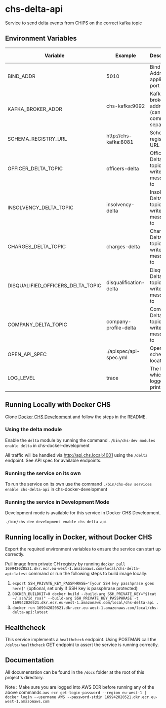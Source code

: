 # chs-delta-api
Service to send delta events from CHIPS on the correct kafka topic

Environment Variables
-----------------

| Variable                          | Example                          | Description                                         |  Required       | Default value |
|-----------------------------------|----------------------------------|-----------------------------------------------------| --------------- | ------------- |
| BIND_ADDR                         | 5010                             | Bind Address / application port                     | YES             |               |
| KAFKA_BROKER_ADDR                 | chs-kafka:9092                   | Kafka broker address (can be comma separated)       | YES             |               |
| SCHEMA_REGISTRY_URL               | http://chs-kafka:8081            | Schema registry URL                                 | YES             |               |
| OFFICER_DELTA_TOPIC               | officers-delta                   | Officer Delta Kafka topic to write messages to      | YES             |               |
| INSOLVENCY_DELTA_TOPIC            | insolvency-delta                 | Insolvency Delta Kafka topic to write messages to   | YES             |               |
| CHARGES_DELTA_TOPIC               | charges-delta                    | Charges Delta Kafka topic to write messages to      | YES             |               |
| DISQUALIFIED_OFFICERS_DELTA_TOPIC | disqualification-delta           | Disqualified Delta Kafka topic to write messages to | YES             |               |
| COMPANY_DELTA_TOPIC               | company-profile-delta            | Company Delta Kafka topic to write messages to      | YES             |               |
| OPEN_API_SPEC                     | ./apispec/api-spec.yml           | OpenAPI schema location                             | YES             |               |
| LOG_LEVEL                         | trace                            | The level at which the logger prints                | NO              | info          |

## Running Locally with Docker CHS
Clone [Docker CHS Development](https://github.com/companieshouse/docker-chs-development) and follow the steps in the README.

### Using the delta module
Enable the `delta` module  by running the command `./bin/chs-dev modules enable delta` in chs-docker-development

All traffic will be handled via http://api.chs.local:4001 using the `/delta` endpoint. See API spec for available endpoints.
### Running the service on its own
To run the service on its own use the command `./bin/chs-dev services enable chs-delta-api` in chs-docker-development

### Running the service in Development Mode
Development mode is available for this service in Docker CHS Development.

`./bin/chs-dev development enable chs-delta-api`

## Running locally in Docker, without Docker CHS
Export the required environment variables to ensure the service can start up correctly.

Pull image from private CH registry by running `docker pull 169942020521.dkr.ecr.eu-west-1.amazonaws.com/local/chs-delta-api:latest` 
command or run the following steps to build image locally:

1. `export SSH_PRIVATE_KEY_PASSPHRASE='[your SSH key passhprase goes here]'` (optional, set only if SSH key is passphrase protected)
2. `DOCKER_BUILDKIT=0 docker build --build-arg SSH_PRIVATE_KEY="$(cat ~/.ssh/id_rsa)" --build-arg SSH_PRIVATE_KEY_PASSPHRASE -t 169942020521.dkr.ecr.eu-west-1.amazonaws.com/local/chs-delta-api .`
3. `docker run 169942020521.dkr.ecr.eu-west-1.amazonaws.com/local/chs-delta-api:latest`

## Healthcheck
This service implements a `healthcheck` endpoint. Using POSTMAN call the `/delta/healthcheck` GET endpoint to assert 
the service is running correctly.

## Documentation
All documentation can be found in the `/docs` folder at the root of this project's directory.

Note : Make sure you are logged into AWS ECR before running any of the above commands
`aws ecr get-login-password --region eu-west-1 | docker login --username AWS --password-stdin 169942020521.dkr.ecr.eu-west-1.amazonaws.com
`